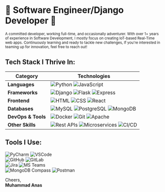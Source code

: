 # 🚀 Software Engineer/Django Developer 🚀

<sub> A committed developer, working full-time, and occasionally adventurer. With over 1+ years of experience in Software Development, I mostly focus on creating IoT-based Real-Time web apps. Continuously learning and ready to tackle new challenges, If you're interested in teaming up for innovation, feel free to reach out!
</sub>
## Tech Stack I Thrive In:

| **Category**           | **Technologies**                             |
|------------------------|----------------------------------------------|
| **Languages**          | ![Python](https://img.icons8.com/color/48/000000/python--v1.png) ![JavaScript](https://img.icons8.com/color/48/000000/javascript--v1.png)                           |
| **Frameworks**         | ![Django](https://img.icons8.com/color/48/000000/django.png) ![Flask](https://img.icons8.com/ios-filled/50/000000/flask.png) ![Express](https://img.icons8.com/ios/50/000000/express-js.png)                       |
| **Frontend**           | ![HTML](https://img.icons8.com/color/48/000000/html-5--v1.png) ![CSS](https://img.icons8.com/color/48/000000/css3.png) ![React](https://img.icons8.com/color/48/000000/react-native.png)             |
| **Databases**          | ![MySQL](https://img.icons8.com/color/48/000000/mysql-logo.png) ![PostgreSQL](https://img.icons8.com/color/48/000000/postgreesql.png) ![MongoDB](https://img.icons8.com/color/48/000000/mongodb.png)                   |
| **DevOps & Tools**     | ![Docker](https://img.icons8.com/color/48/000000/docker.png) ![Git](https://img.icons8.com/color/48/000000/git.png) ![Apache](https://img.icons8.com/color/48/000000/apache.png)                      |
| **Other Skills**       | ![Rest APIs](https://img.icons8.com/ios/50/000000/api.png) ![Microservices](https://img.icons8.com/ios/50/000000/cloud.png) ![CI/CD](https://img.icons8.com/external-soft-fill-juicy-fish/60/000000/external-ci-cd-devops-soft-fill-soft-fill-juicy-fish.png) |

## Tools I Use:

![PyCharm](https://img.icons8.com/color/48/000000/pycharm.png) ![VSCode](https://img.icons8.com/color/48/000000/visual-studio-code-2019.png)  
![GitHub](https://img.icons8.com/material-outlined/48/000000/github.png) ![GitLab](https://img.icons8.com/color/48/000000/gitlab.png)  
![Jira](https://img.icons8.com/color/48/000000/jira.png) ![MS Teams](https://img.icons8.com/color/48/000000/microsoft-teams.png)  
![MongoDB Compass](https://img.icons8.com/color/48/000000/mongodb.png) ![Postman](https://img.icons8.com/dusk/64/000000/postman-api.png)



Cheers,  
**Muhammad Anas**
